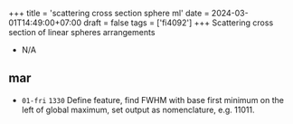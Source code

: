 +++
title = 'scattering cross section sphere ml'
date = 2024-03-01T14:49:00+07:00
draft = false
tags = ['fi4092']
+++
Scattering cross section of linear spheres arrangements
<!--more-->

+ N/A


## mar
+ `01-fri` `1330` Define feature, find FWHM with base first minimum on the left of global maximum, set output as nomenclature, e.g. 11011.
